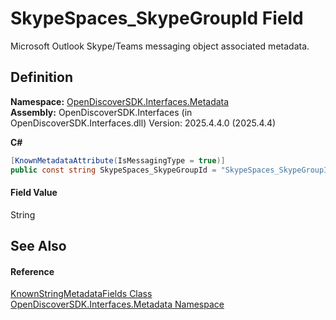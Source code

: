 # SkypeSpaces_SkypeGroupId Field


Microsoft Outlook Skype/Teams messaging object associated metadata.



## Definition
**Namespace:** <a href="520b27cc-9ac9-4549-2981-558ed96ae428">OpenDiscoverSDK.Interfaces.Metadata</a>  
**Assembly:** OpenDiscoverSDK.Interfaces (in OpenDiscoverSDK.Interfaces.dll) Version: 2025.4.4.0 (2025.4.4)

**C#**
``` C#
[KnownMetadataAttribute(IsMessagingType = true)]
public const string SkypeSpaces_SkypeGroupId = "SkypeSpaces_SkypeGroupId"
```



#### Field Value
String

## See Also


#### Reference
<a href="a5bc4ff5-f912-67fc-b9d8-e66a70f3896f">KnownStringMetadataFields Class</a>  
<a href="520b27cc-9ac9-4549-2981-558ed96ae428">OpenDiscoverSDK.Interfaces.Metadata Namespace</a>  
